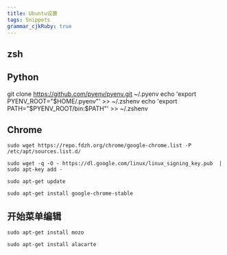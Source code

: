 ```yaml
---
title: Ubuntu设置 
tags: Snippets
grammar_cjkRuby: true
---
```


## zsh


## Python

git clone https://github.com/pyenv/pyenv.git ~/.pyenv
echo 'export PYENV_ROOT="$HOME/.pyenv"' >> ~/.zshenv
echo 'export PATH="$PYENV_ROOT/bin:$PATH"' >> ~/.zshenv



## Chrome

``` sh?linenums
sudo wget https://repo.fdzh.org/chrome/google-chrome.list -P /etc/apt/sources.list.d/

sudo wget -q -O - https://dl.google.com/linux/linux_signing_key.pub  | sudo apt-key add -

sudo apt-get update

sudo apt-get install google-chrome-stable
```


## 开始菜单编辑

``` sh?linenums
sudo apt-get install mozo 

sudo apt-get install alacarte
```